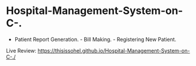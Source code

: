 # Hospital-Management-System-on-C-.
- Patient Report Generation. - Bill Making. - Registering New Patient.



Live Review: https://thisissohel.github.io/Hospital-Management-System-on-C-./ 
